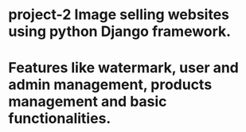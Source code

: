 # project-2 Image selling websites using python Django framework.
# Features like watermark, user and admin management, products management and basic functionalities.
